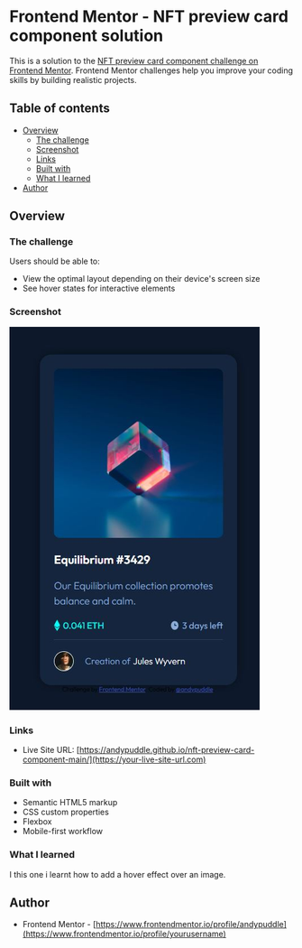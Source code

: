 # Frontend Mentor - NFT preview card component solution

This is a solution to the [NFT preview card component challenge on Frontend Mentor](https://www.frontendmentor.io/challenges/nft-preview-card-component-SbdUL_w0U). Frontend Mentor challenges help you improve your coding skills by building realistic projects.

## Table of contents

- [Overview](#overview)
  - [The challenge](#the-challenge)
  - [Screenshot](#screenshot)
  - [Links](#links)
  - [Built with](#built-with)
  - [What I learned](#what-i-learned)
- [Author](#author)

## Overview

### The challenge

Users should be able to:

- View the optimal layout depending on their device's screen size
- See hover states for interactive elements

### Screenshot

![images/screenshot.JPG](./screenshot.jpg)

### Links

- Live Site URL: [https://andypuddle.github.io/nft-preview-card-component-main/](https://your-live-site-url.com)

### Built with

- Semantic HTML5 markup
- CSS custom properties
- Flexbox
- Mobile-first workflow

### What I learned

I this one i learnt how to add a hover effect over an image.

## Author

- Frontend Mentor - [https://www.frontendmentor.io/profile/andypuddle](https://www.frontendmentor.io/profile/yourusername)
